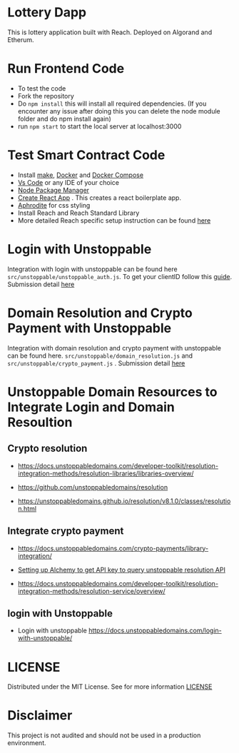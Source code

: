 # Lottery Dapp
This is lottery application built with Reach. Deployed on Algorand and Etherum.

# Run Frontend Code
- To test the code
- Fork the repository
- Do `npm install` this will install all required dependencies. (If you encounter any issue after doing this you can delete the node module folder and do npm install again)
- run `npm start` to start the local server at localhost:3000

# Test Smart Contract Code
- Install [make](https://en.wikipedia.org/wiki/Make_(software)), [Docker](https://www.docker.com/get-started/) and [Docker Compose](https://docs.docker.com/compose/install/)
- [Vs Code](https://code.visualstudio.com/) or any IDE of your choice
- [Node Package Manager](https://nodejs.org/download/)
- [Create React App](https://github.com/facebook/create-react-app) . This creates a react boilerplate app.
- [Aphrodite](https://github.com/Khan/aphrodite) for css styling
- Install Reach and Reach Standard Library
- More detailed Reach specific setup instruction can be found [here](https://docs.reach.sh/tut/rps/#tut-1)

# Login with Unstoppable
Integration with login with unstoppable can be found here `src/unstoppable/unstoppable_auth.js`. To get your clientID follow this [guide](https://docs.unstoppabledomains.com/login-with-unstoppable/login-integration-guides/login-client-configuration/#rules-for-redirect-uris). Submission detail [here]()

# Domain Resolution and Crypto Payment with Unstoppable
Integration with domain resolution and crypto payment with unstoppable can be found here. `src/unstoppable/domain_resolution.js` and `src/unstoppable/crypto_payment.js` . Submission detail [here]()

# Unstoppable Domain Resources to Integrate Login and Domain Resoultion
 ## Crypto resolution
- https://docs.unstoppabledomains.com/developer-toolkit/resolution-integration-methods/resolution-libraries/libraries-overview/

- https://github.com/unstoppabledomains/resolution

- https://unstoppabledomains.github.io/resolution/v8.1.0/classes/resolution.html

## Integrate crypto payment
- https://docs.unstoppabledomains.com/crypto-payments/library-integration/

- [Setting up Alchemy to get API key to query unstoppable resolution API](https://www.loom.com/share/7cd5398275e74d8ba024323985cd90c7?t=169)

- https://docs.unstoppabledomains.com/developer-toolkit/resolution-integration-methods/resolution-service/overview/

## login with Unstoppable
- Login with unstoppable https://docs.unstoppabledomains.com/login-with-unstoppable/

# LICENSE
Distributed under the MIT License. See for more information [LICENSE](https://github.com/gconnect/lottery-dapp/blob/master/LICENSE)

# Disclaimer
This project is not audited and should not be used in a production environment.
